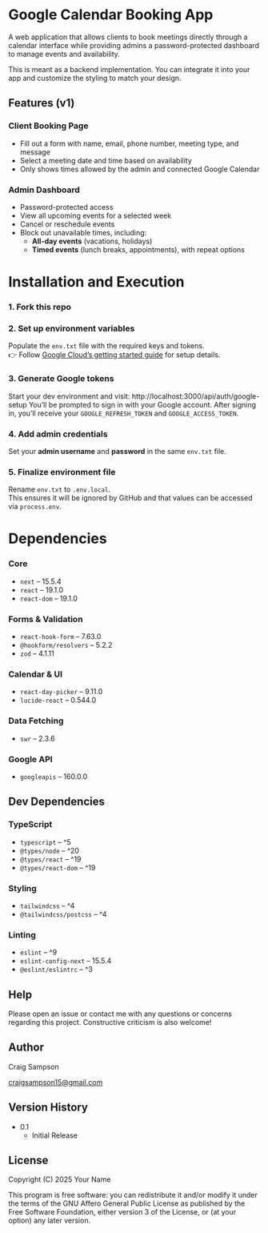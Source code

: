 # Google Calendar Booking App
A web application that allows clients to book meetings directly through a calendar interface while providing admins a password-protected dashboard to manage events and availability.

This is meant as a backend implementation. You can integrate it into your app and customize the styling to match your design.
## Features (v1)

### Client Booking Page
- Fill out a form with name, email, phone number, meeting type, and message
- Select a meeting date and time based on availability
- Only shows times allowed by the admin and connected Google Calendar

### Admin Dashboard
- Password-protected access
- View all upcoming events for a selected week
- Cancel or reschedule events
- Block out unavailable times, including:
  - **All-day events** (vacations, holidays)
  - **Timed events** (lunch breaks, appointments), with repeat options

# Installation and Execution

### 1. Fork this repo

### 2. Set up environment variables
Populate the `env.txt` file with the required keys and tokens.  
👉 Follow [Google Cloud’s getting started guide](https://developers.google.com/workspace/guides/get-started) for setup details.  

### 3. Generate Google tokens
Start your dev environment and visit:  http://localhost:3000/api/auth/google-setup
You’ll be prompted to sign in with your Google account. After signing in, you’ll receive your `GOOGLE_REFRESH_TOKEN` and `GOOGLE_ACCESS_TOKEN`.  

### 4. Add admin credentials
Set your **admin username** and **password** in the same `env.txt` file.  

### 5. Finalize environment file
Rename `env.txt` to `.env.local`.  
This ensures it will be ignored by GitHub and that values can be accessed via `process.env`.  

# Dependencies

### Core
- `next` – 15.5.4  
- `react` – 19.1.0  
- `react-dom` – 19.1.0  

### Forms & Validation
- `react-hook-form` – 7.63.0  
- `@hookform/resolvers` – 5.2.2  
- `zod` – 4.1.11  

### Calendar & UI
- `react-day-picker` – 9.11.0  
- `lucide-react` – 0.544.0  

### Data Fetching
- `swr` – 2.3.6  

### Google API
- `googleapis` – 160.0.0  

## Dev Dependencies

### TypeScript
- `typescript` – ^5  
- `@types/node` – ^20  
- `@types/react` – ^19  
- `@types/react-dom` – ^19  

### Styling
- `tailwindcss` – ^4  
- `@tailwindcss/postcss` – ^4  

### Linting
- `eslint` – ^9  
- `eslint-config-next` – 15.5.4  
- `@eslint/eslintrc` – ^3


## Help

Please open an issue or contact me with any questions or concerns regarding this project. Constructive criticism is also welcome!

## Author

Craig Sampson

craigsampson15@gmail.com

## Version History

* 0.1
    * Initial Release

## License

Copyright (C) 2025 Your Name

This program is free software: you can redistribute it and/or modify
it under the terms of the GNU Affero General Public License as
published by the Free Software Foundation, either version 3 of the
License, or (at your option) any later version.



